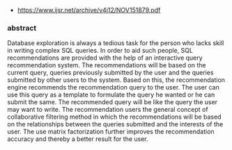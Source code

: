 * https://www.ijsr.net/archive/v4i12/NOV151879.pdf

### abstract
Database exploration is always a tedious task for the person who lacks skill in writing complex SQL queries. In order to aid
such people, SQL recommendations are provided with the help of an interactive query recommendation system. The recommendations
will be based on the current query, queries previously submitted by the user and the queries submitted by other users to the system.
Based on this, the recommendation engine recommends the recommendation query to the user. The user can use this query as a
template to formulate the query he wanted or he can submit the same. The recommended query will be like the query the user may want
to write. The recommendation users the general concept of collaborative filtering method in which the recommendations will be based
on the relationships between the queries submitted and the interests of the user. The use matrix factorization further improves the
recommendation accuracy and thereby a better result for the user. 
